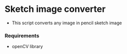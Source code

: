 # Sketch image converter
- This script converts any image in pencil sketch image

### Requirements
- openCV library